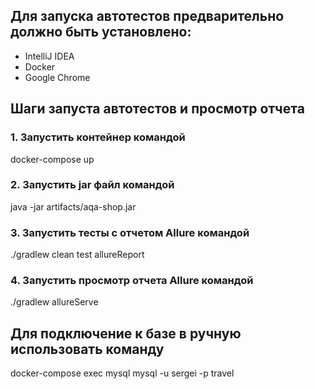## Для запуска автотестов предварительно должно быть установлено:
- IntelliJ IDEA
- Docker
- Google Chrome

## Шаги запуста автотестов и просмотр отчета
### 1. Запустить контейнер командой
docker-compose up

### 2. Запустить jar файл командой
java -jar artifacts/aqa-shop.jar

### 3. Запустить тесты с отчетом Allure командой
./gradlew clean test allureReport

### 4. Запустить просмотр отчета Allure командой
./gradlew allureServe

## Для подключение к базе в ручную использовать команду
docker-compose exec mysql mysql -u sergei -p travel
